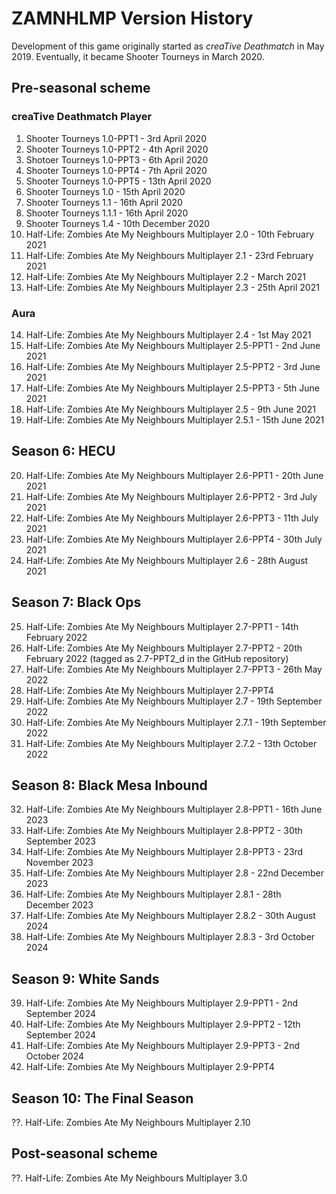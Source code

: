 # ZAMNHLMP Version History
Development of this game originally started as *creaTive Deathmatch* in May 2019. Eventually, it became Shooter Tourneys in March 2020.

## Pre-seasonal scheme
### creaTive Deathmatch Player
1. Shooter Tourneys 1.0-PPT1 - 3rd April 2020
2. Shooter Tourneys 1.0-PPT2 - 4th April 2020
3. Shotoer Tourneys 1.0-PPT3 - 6th April 2020
4. Shooter Tourneys 1.0-PPT4 - 7th April 2020
5. Shooter Tourneys 1.0-PPT5 - 13th April 2020
6. Shooter Tourneys 1.0 - 15th April 2020
7. Shooter Tourneys 1.1 - 16th April 2020
8. Shooter Tourneys 1.1.1 - 16th April 2020
9. Shooter Tourneys 1.4 - 10th December 2020
10. Half-Life: Zombies Ate My Neighbours Multiplayer 2.0 - 10th February 2021
11. Half-Life: Zombies Ate My Neighbours Multiplayer 2.1 - 23rd February 2021
12. Half-Life: Zombies Ate My Neighbours Multiplayer 2.2 - March 2021
13. Half-Life: Zombies Ate My Neighbours Multiplayer 2.3 - 25th April 2021

### Aura
14. Half-Life: Zombies Ate My Neighbours Multiplayer 2.4 - 1st May 2021
15. Half-Life: Zombies Ate My Neighbours Multiplayer 2.5-PPT1 - 2nd June 2021
16. Half-Life: Zombies Ate My Neighbours Multiplayer 2.5-PPT2 - 3rd June 2021
17. Half-Life: Zombies Ate My Neighbours Multiplayer 2.5-PPT3 - 5th June 2021
18. Half-Life: Zombies Ate My Neighbours Multiplayer 2.5 - 9th June 2021
19. Half-Life: Zombies Ate My Neighbours Multiplayer 2.5.1 - 15th June 2021

## Season 6: HECU
20. Half-Life: Zombies Ate My Neighbours Multiplayer 2.6-PPT1 - 20th June 2021
21. Half-Life: Zombies Ate My Neighbours Multiplayer 2.6-PPT2 - 3rd July 2021
22. Half-Life: Zombies Ate My Neighbours Multiplayer 2.6-PPT3 - 11th July 2021
23. Half-Life: Zombies Ate My Neighbours Multiplayer 2.6-PPT4 - 30th July 2021
24. Half-Life: Zombies Ate My Neighbours Multiplayer 2.6 - 28th August 2021

## Season 7: Black Ops
25. Half-Life: Zombies Ate My Neighbours Multiplayer 2.7-PPT1 - 14th February 2022
26. Half-Life: Zombies Ate My Neighbours Multiplayer 2.7-PPT2 - 20th February 2022 (tagged as 2.7-PPT2_d in the GitHub repository)
27. Half-Life: Zombies Ate My Neighbours Multiplayer 2.7-PPT3 - 26th May 2022
28. Half-Life: Zombies Ate My Neighbours Multiplayer 2.7-PPT4
29. Half-Life: Zombies Ate My Neighbours Multiplayer 2.7 - 19th September 2022
30. Half-Life: Zombies Ate My Neighbours Multiplayer 2.7.1 - 19th September 2022
31. Half-Life: Zombies Ate My Neighbours Multiplayer 2.7.2 - 13th October 2022

## Season 8: Black Mesa Inbound
32. Half-Life: Zombies Ate My Neighbours Multiplayer 2.8-PPT1 - 16th June 2023
33. Half-Life: Zombies Ate My Neighbours Multiplayer 2.8-PPT2 - 30th September 2023
34. Half-Life: Zombies Ate My Neighbours Multiplayer 2.8-PPT3 - 23rd November 2023
35. Half-Life: Zombies Ate My Neighbours Multiplayer 2.8 - 22nd December 2023
36. Half-Life: Zombies Ate My Neighbours Multiplayer 2.8.1 - 28th December 2023
37. Half-Life: Zombies Ate My Neighbours Multiplayer 2.8.2 - 30th August 2024
38. Half-Life: Zombies Ate My Neighbours Multiplayer 2.8.3 - 3rd October 2024

## Season 9: White Sands
39. Half-Life: Zombies Ate My Neighbours Multiplayer 2.9-PPT1 - 2nd September 2024
40. Half-Life: Zombies Ate My Neighbours Multiplayer 2.9-PPT2 - 12th September 2024
41. Half-Life: Zombies Ate My Neighbours Multiplayer 2.9-PPT3 - 2nd October 2024
42. Half-Life: Zombies Ate My Neighbours Multiplayer 2.9-PPT4 

## Season 10: The Final Season
??. Half-Life: Zombies Ate My Neighbours Multiplayer 2.10

## Post-seasonal scheme
??. Half-Life: Zombies Ate My Neighbours Multiplayer 3.0

